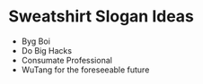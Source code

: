 # Sweatshirt Slogan Ideas

- Byg Boi
- Do Big Hacks
- Consumate Professional
- WuTang for the foreseeable future

